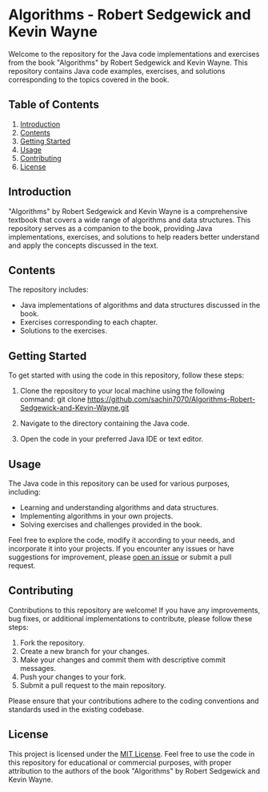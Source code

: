 # Algorithms - Robert Sedgewick and Kevin Wayne

Welcome to the repository for the Java code implementations and exercises from the book "Algorithms" by Robert Sedgewick and Kevin Wayne. This repository contains Java code examples, exercises, and solutions corresponding to the topics covered in the book.

## Table of Contents

1. [Introduction](#introduction)
2. [Contents](#contents)
3. [Getting Started](#getting-started)
4. [Usage](#usage)
5. [Contributing](#contributing)
6. [License](#license)

## Introduction

"Algorithms" by Robert Sedgewick and Kevin Wayne is a comprehensive textbook that covers a wide range of algorithms and data structures. This repository serves as a companion to the book, providing Java implementations, exercises, and solutions to help readers better understand and apply the concepts discussed in the text.

## Contents

The repository includes:

- Java implementations of algorithms and data structures discussed in the book.
- Exercises corresponding to each chapter.
- Solutions to the exercises.

## Getting Started

To get started with using the code in this repository, follow these steps:

1. Clone the repository to your local machine using the following command:
git clone https://github.com/sachin7070/Algorithms-Robert-Sedgewick-and-Kevin-Wayne.git

2. Navigate to the directory containing the Java code.

3. Open the code in your preferred Java IDE or text editor.

## Usage

The Java code in this repository can be used for various purposes, including:

- Learning and understanding algorithms and data structures.
- Implementing algorithms in your own projects.
- Solving exercises and challenges provided in the book.

Feel free to explore the code, modify it according to your needs, and incorporate it into your projects. If you encounter any issues or have suggestions for improvement, please [open an issue](https://github.com/your-username/Algorithms-Robert-Sedgewick-and-Kevin-Wayne/issues) or submit a pull request.

## Contributing

Contributions to this repository are welcome! If you have any improvements, bug fixes, or additional implementations to contribute, please follow these steps:

1. Fork the repository.
2. Create a new branch for your changes.
3. Make your changes and commit them with descriptive commit messages.
4. Push your changes to your fork.
5. Submit a pull request to the main repository.

Please ensure that your contributions adhere to the coding conventions and standards used in the existing codebase.

## License

This project is licensed under the [MIT License](LICENSE.md). Feel free to use the code in this repository for educational or commercial purposes, with proper attribution to the authors of the book "Algorithms" by Robert Sedgewick and Kevin Wayne.


